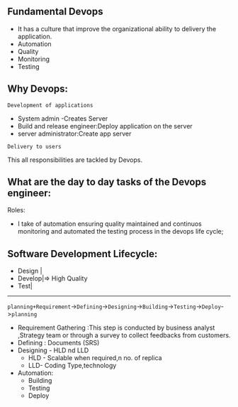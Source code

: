 ## Fundamental Devops

- It has a culture that improve the organizational ability to delivery the application.
- Automation
- Quality
- Monitoring
- Testing

## Why Devops:

`Development of applications`

- System admin -Creates Server
- Build and release engineer:Deploy application on the server
- server administrator:Create app server

`Delivery to users`

This all responsibilities are tackled by Devops.

## What are the day to day tasks of the Devops engineer:

Roles:

- I take of automation ensuring quality maintained and continuos monitoring and automated the testing process in the devops life cycle;

## Software Development Lifecycle:

- Design |
- Develop|=> High Quality
- Test|

---

`planning+Requirement`->`Defining`->`Designing`->`Building`->`Testing`->`Deploy`->`planning`

- Requirement Gathering :This step is conducted by business analyst ,Strategy team or through a survey to collect feedbacks from customers.
- Defining : Documents (SRS)
- Designing - HLD nd LLD
  - HLD - Scalable when required,n no. of replica
  - LLD- Coding Type,technology
- Automation:
  - Building
  - Testing
  - Deploy
